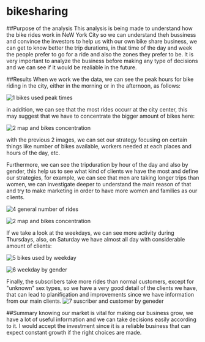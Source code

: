 # bikesharing
##Purpose of the analysis
This analysis is being made to understand how the bike rides work in NeW York City so we can understand theh bussiness and convince the investors to help us with our own bike share business, we can get to know better the trip durations, in that time of the day and week the people prefer to go for a ride and also the zones they prefer to be. It is very important to analyze the business before making any type of decisions and we can see if it would be realiable in the future. 

##Results
When we work we the data, we can see the peak hours for bike riding in the city, either in the morning or in the afternoon, as follows:

![1 bikes used peak times](https://user-images.githubusercontent.com/108499271/194436334-667396fb-aaee-483d-9e4a-383d11eb312e.png)

in addition, we can see that the most rides occurr at the city center, this may suggest that we have to concentrate the bigger amount of bikes here:

![2 map and bikes concentration](https://user-images.githubusercontent.com/108499271/194436414-b6e37ec5-2c8f-460c-b682-8e60f8f4893b.png)

with the previous 2 images, we can set our strategy focusing on certain things like number of bikes available, workers needed at each places and hours of the day, etc. 

Furthermore, we can see the tripduration by hour of the day and also by gender, this help us to see what kind of clients we have the most and define our strategies, for example, we can see that men are taking longer trips than women, we can investigate deeper to understand the main reason of that and try to make marketing in order to have more women and families as our clients.


![4 general number of rides](https://user-images.githubusercontent.com/108499271/194437623-2509934a-9f03-42f7-a696-02476a7c7f11.png)


![2 map and bikes concentration](https://user-images.githubusercontent.com/108499271/194437447-5b45e2b2-6d30-428a-af08-07e8ec634ac8.png)


If we take a look at the weekdays, we can see more activity during Thursdays, also, on Saturday we have almost all day with considerable amount of clients:

![5 bikes used by weekday](https://user-images.githubusercontent.com/108499271/194438145-6780dbce-bf65-4c2a-a493-cfb9c054064a.png)


![6 weekday by gender](https://user-images.githubusercontent.com/108499271/194438154-d2abbb2a-813f-4421-9a8b-008afc0a7342.png)

Finally, the subscribers take more rides than normal customers, except for "unknown" sex types, so we have a very good detail of the clients we have, that can lead to planification and improvements since we have information from our main clients.
![7 suscriber and customer by geneder](https://user-images.githubusercontent.com/108499271/194438161-f6e006e1-3c54-4334-ac98-36020ff13f47.png)

##Summary
knowing our market is vital for making our business grow, we have a lot of useful information and we can take decisions easily according to it. I would accept the investment since it is a reliable business that can expect constant growth if the right choices are made. 

